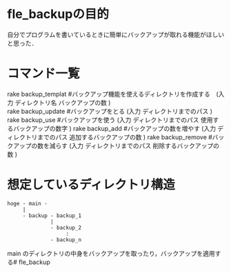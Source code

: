 # fle_backupの目的
自分でプログラムを書いているときに簡単にバックアップが取れる機能がほしいと思った．

# コマンド一覧
rake backup_templat #バックアップ機能を使えるディレクトリを作成する　(入力 ディレクトリ名 バックアップの数 )  
rake backup_update  #バックアップをとる (入力 ディレクトリまでのパス )
rake backup_use #バックアップを使う (入力 ディレクトリまでのパス 使用するバックアップの数字 )
rake backup_add #バックアップの数を増やす (入力 ディレクトリまでのパス 追加するバックアップの数 )
rake backup_remove #バックアップの数を減らす (入力 ディレクトリまでのパス 削除するバックアップの数 )

# 想定しているディレクトリ構造
```
hoge - main - 
     |
     - backup - backup_1
              |
              - backup_2
                   :
              - backup_n
```
main のディレクトリの中身をバックアップを取ったり，バックアップを適用する# fle_backup
